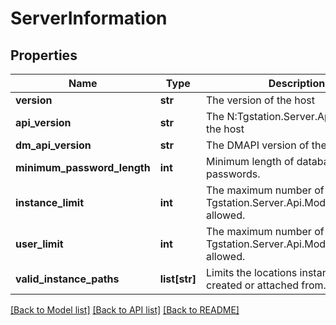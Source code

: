 # ServerInformation

## Properties
Name | Type | Description | Notes
------------ | ------------- | ------------- | -------------
**version** | **str** | The version of the host | [optional] 
**api_version** | **str** | The N:Tgstation.Server.Api version of the host | [optional] 
**dm_api_version** | **str** | The DMAPI version of the host. | [optional] 
**minimum_password_length** | **int** | Minimum length of database user passwords. | [optional] 
**instance_limit** | **int** | The maximum number of Tgstation.Server.Api.Models.Instances allowed. | [optional] 
**user_limit** | **int** | The maximum number of Tgstation.Server.Api.Models.Users allowed. | [optional] 
**valid_instance_paths** | **list[str]** | Limits the locations instances may be created or attached from. | [optional] 

[[Back to Model list]](../README.md#documentation-for-models) [[Back to API list]](../README.md#documentation-for-api-endpoints) [[Back to README]](../README.md)

